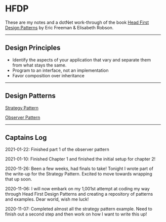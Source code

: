 # HFDP
These are my notes and a dotNet work-through of the book [Head First Design Patterns](https://www.oreilly.com/library/view/head-first-design/0596007124/) by Eric Freeman & Elisabeth Robson. 

---

## Design Principles 
- Identify the aspects of your application that vary and separate them from what stays the same. 
- Program to an interface, not an implementation
- Favor composition over inheritance  

---

## Design Patterns
[Strategy Pattern](https://github.com/N3rdyM1k3/HFDP/tree/master/StrategyPattern)

[Observer Pattern](https://github.com/N3rdyM1k3/HFDP/tree/master/ObserverPattern)

---

## Captains Log
2021-01-22: Finished part 1 of the observer pattern

2021-01-10: Finished Chapter 1 and finished the initial setup for chapter 2! 

2020-11-26: Been a few weeks, had finals to take! Tonight I wrote part of the write-up for the Strategy Pattern. Excited to move towards wrapping that up soon. 

2020-11-06: I will now embark on my 1,001st attempt at coding my way through Head First Design Patterns and 
creating a repository of patterns and examples. Dear world, wish me luck! 

2020-11-07: Completed almost all the strategy pattern example. Need to finish out a second step and then work on how 
I want to write this up! 

